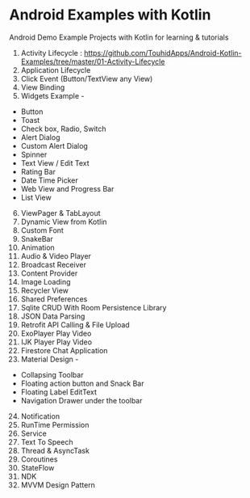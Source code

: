 # Android Examples with Kotlin
Android Demo Example Projects with Kotlin for learning & tutorials

1. Activity Lifecycle : https://github.com/TouhidApps/Android-Kotlin-Examples/tree/master/01-Activity-Lifecycle
2. Application Lifecycle
3. Click Event (Button/TextView any View) 
4. View Binding
5. Widgets Example -
  * Button
  * Toast
  * Check box, Radio, Switch
  * Alert Dialog
  * Custom Alert Dialog
  * Spinner
  * Text View / Edit Text
  * Rating Bar
  * Date Time Picker
  * Web View and Progress Bar
  * List View
6. ViewPager & TabLayout
7. Dynamic View from Kotlin
8. Custom Font
9. SnakeBar
10. Animation
11. Audio & Video Player
12. Broadcast Receiver
13. Content Provider
14. Image Loading
15. Recycler View
16. Shared Preferences
17. Sqlite CRUD With Room Persistence Library
18. JSON Data Parsing
19. Retrofit API Calling & File Upload
20. ExoPlayer Play Video
21. IJK Player Play Video
22. Firestore Chat Application
23. Material Design -
  * Collapsing Toolbar
  * Floating action button and Snack Bar
  * Floating Label EditText
  * Navigation Drawer under the toolbar
24. Notification
25. RunTime Permission
26. Service
27. Text To Speech
28. Thread & AsyncTask
29. Coroutines
30. StateFlow
31. NDK
32. MVVM Design Pattern
